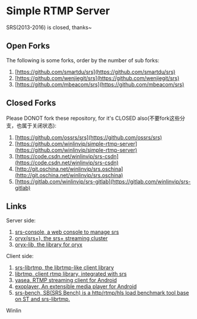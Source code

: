 Simple RTMP Server
==================

SRS(2013-2016) is closed, thanks~

## Open Forks

The following is some forks, order by the number of sub forks:

1. [https://github.com/smartdu/srs](https://github.com/smartdu/srs)
1. [https://github.com/wenjiegit/srs](https://github.com/wenjiegit/srs)
1. [https://github.com/mbeacom/srs](https://github.com/mbeacom/srs)

## Closed Forks

Please DONOT fork these repository, for it's CLOSED also(不要fork这些分支，也属于关闭状态):

1. [https://github.com/ossrs/srs](https://github.com/ossrs/srs)
1. [https://github.com/winlinvip/simple-rtmp-server](https://github.com/winlinvip/simple-rtmp-server)
1. [https://code.csdn.net/winlinvip/srs-csdn](https://code.csdn.net/winlinvip/srs-csdn)
1. [http://git.oschina.net/winlinvip/srs.oschina](http://git.oschina.net/winlinvip/srs.oschina)
1. [https://gitlab.com/winlinvip/srs-gitlab](https://gitlab.com/winlinvip/srs-gitlab)

## Links

Server side:

1. [srs-console, a web console to manage srs](https://github.com/ossrs/srs-ngb/tree/master/trunk/research/srs-console)
1. [oryx(srs+), the srs+ streaming cluster](https://github.com/ossrs/go-oryx)
1. [oryx-lib, the library for oryx](https://github.com/ossrs/go-oryx-lib)

Client side:

1. [srs-librtmp, the librtmp-like client library](https://github.com/ossrs/srs-librtmp)
1. [librtmp, client rtmp library, integrated with srs](https://github.com/ossrs/librtmp)
1. [yasea, RTMP streaming client for Android](https://github.com/begeekmyfriend/yasea)
1. [exoplayer, An extensible media player for Android](https://github.com/google/ExoPlayer)
1. [srs-bench, SB(SRS Bench) is a http/rtmp/hls load benchmark tool base on ST and srs-librtmp.](https://github.com/ossrs/srs-bench)

Winlin

